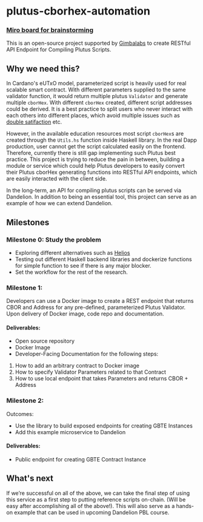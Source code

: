 # plutus-cborhex-automation
### [Miro board for brainstorming](https://miro.com/app/board/uXjVPPxeTj4=/?share_link_id=943831871410)

This is an open-source project supported by [Gimbalabs](https://discord.gg/2Qz73CjSxz) to create RESTful API Endpoint for Compiling Plutus Scripts.

## Why we need this?
In Cardano's eUTxO model, parameterized script is heavily used for real scalable smart contract. With different parameters supplied to the same validator function, it would return multiple plutus `Validator` and generate multiple `cborHex`. With different `cborHex` created, different script addresses could be derived. It is a best practice to split users who never interact with each others into different places, which avoid multiple issues such as [double satifaction](https://plutus.readthedocs.io/en/latest/reference/writing-scripts/common-weaknesses/double-satisfaction.html) etc.

However, in the available education resources most script `cborHex`s are created through the `Utils.hs` function inside Haskell library. In the real Dapp production, user cannot get the script calculated easily on the frontend. Therefore, currently there is still gap implementing such Plutus best practice. This project is trying to reduce the pain in between, building a module or service which could help Plutus developers to easily convert their Plutus cborHex generating functions into RESTful API endpoints, which are easily interacted with the client side.


In the long-term, an API for compiling plutus scripts can be served via Dandelion. In addition to being an essential tool, this project can serve as an example of how we can extend Dandelion.


## Milestones


### Milestone 0: Study the problem
- Exploring different alternatives such as [Helios](https://github.com/Hyperion-BT/Helios)
- Testing out different Haskell backend libraries and dockerize functions for simple function to see if there is any major blocker.
- Set the workflow for the rest of the research.


### Milestone 1:
Developers can use a Docker image to create a REST endpoint that returns CBOR and Address for any pre-defined, parameterized Plutus Validator.
Upon delivery of Docker image, code repo and documentation.
#### Deliverables:
- Open source repository
- Docker Image
- Developer-Facing Documentation for the following steps:
1. How to add an arbitrary contract to Docker image
2. How to specify Validator Parameters related to that Contract
3. How to use local endpoint that takes Parameters and returns CBOR + Address


### Milestone 2:
Outcomes:
- Use the library to build exposed endpoints for creating GBTE Instances
- Add this example microservice to Dandelion
#### Deliverables:
- Public endpoint for creating GBTE Contract Instance


## What's next
If we’re successful on all of the above, we can take the final step of using this service as a first step to putting reference scripts on-chain. (Will be easy after accomplishing all of the above!). This will also serve as a hands-on example that can be used in upcoming Dandelion PBL course.

